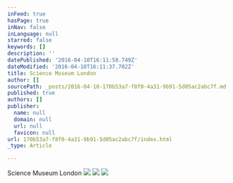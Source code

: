 ```yaml
---
inFeed: true
hasPage: true
inNav: false
inLanguage: null
starred: false
keywords: []
description: ''
datePublished: '2016-04-10T16:11:58.749Z'
dateModified: '2016-04-10T16:11:37.702Z'
title: Science Museum London
author: []
sourcePath: _posts/2016-04-10-170b53a7-f8f0-4a31-9b91-5d05ac2abc7f.md
published: true
authors: []
publisher:
  name: null
  domain: null
  url: null
  favicon: null
url: 170b53a7-f8f0-4a31-9b91-5d05ac2abc7f/index.html
_type: Article

---
```

Science Museum London
![](https://s3-us-west-2.amazonaws.com/the-grid-img/p/a30b525fdcd809cb3af97b7a0fcfa33002ccfd28.jpg)
![](https://the-grid-user-content.s3-us-west-2.amazonaws.com/79c53ef9-e645-4a44-a604-54592f927a00.jpg)
![](https://the-grid-user-content.s3-us-west-2.amazonaws.com/d7d9891b-7336-4dbc-a3b4-2017f3eac73c.jpg)